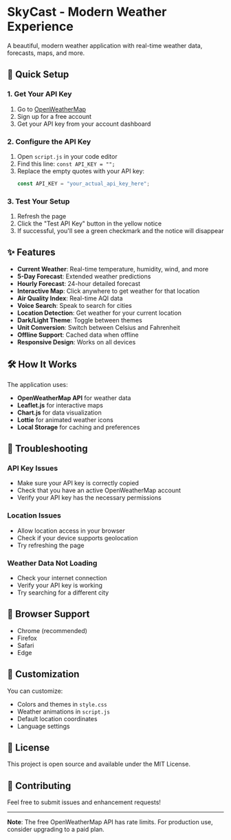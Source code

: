 # SkyCast - Modern Weather Experience

A beautiful, modern weather application with real-time weather data, forecasts, maps, and more.

## 🚀 Quick Setup

### 1. Get Your API Key
1. Go to [OpenWeatherMap](https://openweathermap.org/api)
2. Sign up for a free account
3. Get your API key from your account dashboard

### 2. Configure the API Key
1. Open `script.js` in your code editor
2. Find this line: `const API_KEY = "";`
3. Replace the empty quotes with your API key:
   ```javascript
   const API_KEY = "your_actual_api_key_here";
   ```

### 3. Test Your Setup
1. Refresh the page
2. Click the "Test API Key" button in the yellow notice
3. If successful, you'll see a green checkmark and the notice will disappear

## ✨ Features

- **Current Weather**: Real-time temperature, humidity, wind, and more
- **5-Day Forecast**: Extended weather predictions
- **Hourly Forecast**: 24-hour detailed forecast
- **Interactive Map**: Click anywhere to get weather for that location
- **Air Quality Index**: Real-time AQI data
- **Voice Search**: Speak to search for cities
- **Location Detection**: Get weather for your current location
- **Dark/Light Theme**: Toggle between themes
- **Unit Conversion**: Switch between Celsius and Fahrenheit
- **Offline Support**: Cached data when offline
- **Responsive Design**: Works on all devices

## 🛠️ How It Works

The application uses:
- **OpenWeatherMap API** for weather data
- **Leaflet.js** for interactive maps
- **Chart.js** for data visualization
- **Lottie** for animated weather icons
- **Local Storage** for caching and preferences

## 🔧 Troubleshooting

### API Key Issues
- Make sure your API key is correctly copied
- Check that you have an active OpenWeatherMap account
- Verify your API key has the necessary permissions

### Location Issues
- Allow location access in your browser
- Check if your device supports geolocation
- Try refreshing the page

### Weather Data Not Loading
- Check your internet connection
- Verify your API key is working
- Try searching for a different city

## 📱 Browser Support

- Chrome (recommended)
- Firefox
- Safari
- Edge

## 🎨 Customization

You can customize:
- Colors and themes in `style.css`
- Weather animations in `script.js`
- Default location coordinates
- Language settings

## 📄 License

This project is open source and available under the MIT License.

## 🤝 Contributing

Feel free to submit issues and enhancement requests!

---

**Note**: The free OpenWeatherMap API has rate limits. For production use, consider upgrading to a paid plan.
